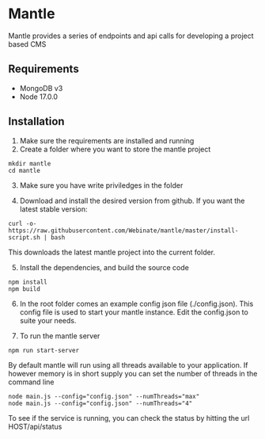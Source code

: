 # Mantle

Mantle provides a series of endpoints and api calls for developing a project based CMS

## Requirements

- MongoDB v3
- Node 17.0.0

## Installation

1. Make sure the requirements are installed and running
2. Create a folder where you want to store the mantle project

```
mkdir mantle
cd mantle
```

3. Make sure you have write priviledges in the folder

4. Download and install the desired version from github. If you want the latest stable version:

```
curl -o- https://raw.githubusercontent.com/Webinate/mantle/master/install-script.sh | bash
```

This downloads the latest mantle project into the current folder.

5. Install the dependencies, and build the source code

```
npm install
npm build
```

6. In the root folder comes an example config json file (./config.json). This config file is used to start your mantle instance. Edit the config.json to suite your needs.

7. To run the mantle server

```
npm run start-server
```

By default mantle will run using all threads available to your application. If however memory is in short supply you can set the number of threads in the command line

```
node main.js --config="config.json" --numThreads="max"
node main.js --config="config.json" --numThreads="4"
```

To see if the service is running, you can check the status by hitting the url HOST/api/status
